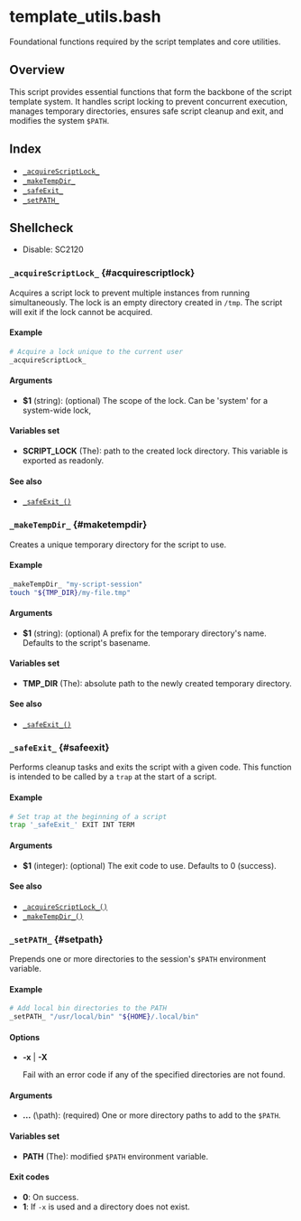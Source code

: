 # template_utils.bash

Foundational functions required by the script templates and core utilities.

## Overview

This script provides essential functions that form the backbone of the script
template system. It handles script locking to prevent concurrent execution,
manages temporary directories, ensures safe script cleanup and exit, and
modifies the system `$PATH`.

## Index

* [`_acquireScriptLock_`](#acquirescriptlock)
* [`_makeTempDir_`](#maketempdir)
* [`_safeExit_`](#safeexit)
* [`_setPATH_`](#setpath)

## Shellcheck

- Disable: SC2120

### `_acquireScriptLock_` {#acquirescriptlock}

Acquires a script lock to prevent multiple instances from running simultaneously.
The lock is an empty directory created in `/tmp`. The script will exit if the lock
cannot be acquired.

#### Example

```bash
# Acquire a lock unique to the current user
_acquireScriptLock_
```

#### Arguments

- **\$1** (string): (optional) The scope of the lock. Can be 'system' for a system-wide lock,

#### Variables set

- **SCRIPT_LOCK** (The): path to the created lock directory. This variable is exported as readonly.

#### See also

- [`_safeExit_()`](#safeexit)

### `_makeTempDir_` {#maketempdir}

Creates a unique temporary directory for the script to use.

#### Example

```bash
_makeTempDir_ "my-script-session"
touch "${TMP_DIR}/my-file.tmp"
```

#### Arguments

- **\$1** (string): (optional) A prefix for the temporary directory's name. Defaults to the script's basename.

#### Variables set

- **TMP_DIR** (The): absolute path to the newly created temporary directory.

#### See also

- [`_safeExit_()`](#safeexit)

### `_safeExit_` {#safeexit}

Performs cleanup tasks and exits the script with a given code.
This function is intended to be called by a `trap` at the start of a script.

#### Example

```bash
# Set trap at the beginning of a script
trap '_safeExit_' EXIT INT TERM
```

#### Arguments

- **\$1** (integer): (optional) The exit code to use. Defaults to 0 (success).

#### See also

- [`_acquireScriptLock_()`](#acquirescriptlock)
- [`_makeTempDir_()`](#maketempdir)

### `_setPATH_` {#setpath}

Prepends one or more directories to the session's `$PATH` environment variable.

#### Example

```bash
# Add local bin directories to the PATH
_setPATH_ "/usr/local/bin" "${HOME}/.local/bin"
```

#### Options

* **-x** | **-X**

  Fail with an error code if any of the specified directories are not found.

#### Arguments

- **...** (\path): (required) One or more directory paths to add to the `$PATH`.

#### Variables set

- **PATH** (The): modified `$PATH` environment variable.

#### Exit codes

- **0**: On success.
- **1**: If `-x` is used and a directory does not exist.

